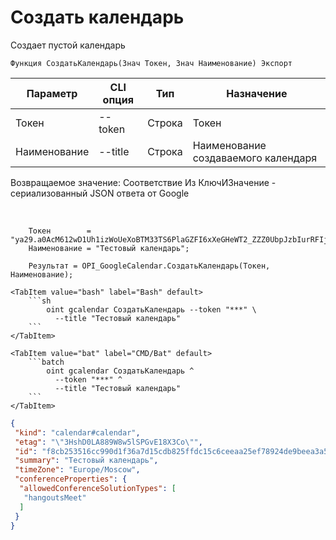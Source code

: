 ﻿---
sidebar_position: 1
---

# Создать календарь
 Создает пустой календарь



`Функция СоздатьКалендарь(Знач Токен, Знач Наименование) Экспорт`

  | Параметр | CLI опция | Тип | Назначение |
  |-|-|-|-|
  | Токен | --token | Строка | Токен |
  | Наименование | --title | Строка | Наименование создаваемого календаря |

  
  Возвращаемое значение:   Соответствие Из КлючИЗначение - сериализованный JSON ответа от Google

<br/>




```bsl title="Пример кода"
    Токен        = "ya29.a0AcM612wD1Uh1izWoUeXoBTM33TS6PlaGZFI6xXeGHeWT2_ZZZ0UbpJzbIurRFIjYKBnh4ZJ0HEgC9HNppTpTV6hgI7ZOwZO6J5KZlEbzH...";
    Наименование = "Тестовый календарь";

    Результат = OPI_GoogleCalendar.СоздатьКалендарь(Токен, Наименование);
```
    

 <Tabs>
  
    <TabItem value="bash" label="Bash" default>
        ```sh
            oint gcalendar СоздатьКалендарь --token "***" \
              --title "Тестовый календарь"
        ```
    </TabItem>
  
    <TabItem value="bat" label="CMD/Bat" default>
        ```batch
            oint gcalendar СоздатьКалендарь ^
              --token "***" ^
              --title "Тестовый календарь"
        ```
    </TabItem>
</Tabs>


```json title="Результат"
{
 "kind": "calendar#calendar",
 "etag": "\"3HshD0LA889W8w5lSPGvE18X3Co\"",
 "id": "f8cb253516cc990d1f36a7d15cdb825ffdc15c6ceeaa25ef78924de9beea3a56@group.calendar.google.com",
 "summary": "Тестовый календарь",
 "timeZone": "Europe/Moscow",
 "conferenceProperties": {
  "allowedConferenceSolutionTypes": [
   "hangoutsMeet"
  ]
 }
}
```
